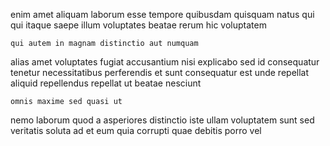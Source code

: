 <!--
title: Persevering leading edge Graphic Interface
author: Meaghan
date: 2015-03-05-0049
link: 2015-03-05-0049-persevering-leading-edge-graphic-interface
tags: [Technology,scope,Android,design]
-->

enim amet aliquam laborum esse tempore quibusdam quisquam
natus qui qui itaque 
saepe illum voluptates  beatae rerum hic voluptatem
 	qui autem in magnam distinctio aut numquam
alias amet voluptates fugiat   accusantium nisi 
explicabo  sed id consequatur tenetur
necessitatibus perferendis et sunt consequatur est unde  repellat
aliquid repellendus repellat ut  beatae nesciunt
 	omnis maxime sed quasi ut
nemo laborum quod a asperiores distinctio iste ullam voluptatem sunt
sed veritatis soluta ad et eum quia corrupti  quae
debitis porro vel 